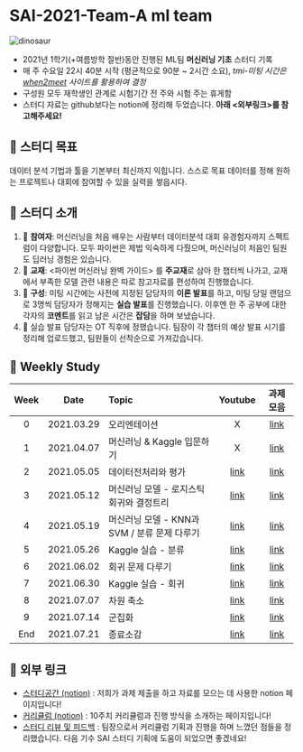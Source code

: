 # SAI-2021-Team-A ml team

![dinosaur](https://user-images.githubusercontent.com/44926072/128404653-feec1881-c806-4411-bccd-2ddd479b8184.gif)


- 2021년 1학기(+여름방학 절반)동안 진행된 ML팀 **머신러닝 기초** 스터디 기록
- 매 주 수요일 22시 40분 시작 (평균적으로 90분 ~ 2시간 소요), *tmi-미팅 시간은 [when2meet](https://www.when2meet.com/) 사이트를 활용하여 결정*
- 구성원 모두 재학생인 관계로 시험기간 전 주와 시험 주는 휴게함
- 스터디 자료는 github보다는 notion에 정리해 두었습니다. **아래 <외부링크>를 참고해주세요!**

## :dart: 스터디 목표
 데이터 분석 기법과 툴을 기본부터 최신까지 익힙니다.  스스로 목표 데이터를 정해 원하는 프로젝트나 대회에 참여할 수 있을 실력을 쌓읍시다.

## :mega: 스터디 소개
1. :busts_in_silhouette: **참여자**: 머신러닝을 처음 배우는 사람부터 데이터분석 대회 유경험자까지 스펙트럼이 다양합니다. 모두 파이썬은 제법 익숙하게 다뤘으며, 머신러닝이 처음인 팀원도 딥러닝 경험은 있습니다.
2. :blue_book: **교재**: <파이썬 머신러닝 완벽 가이드> 를 **주교재**로 삼아 한 챕터씩 나가고, 교재에서 부족한 모델 관련 내용은 따로 참고자료를 편성하여 진행했습니다.
3. :bookmark_tabs: **구성**: 미팅 시간에는 사전에 지정된 담당자의 **이론 발표**를 하고, 미팅 당일 랜덤으로 3명씩 담당자가 정해지는 **실습 발표**를 진행했습니다. 이후엔 한 주 공부에 대한 각자의 **코멘트**를 읽고 남은 시간은 **잡담**을 하며 보냈습니다.
4. :information_desk_person: 실습 발표 담당자는 OT 직후에 정했습니다. 팀장이 각 챕터의 예상 발표 시기를 정리해 업로드했고, 팀원들이 선착순으로 가져갔습니다.

## :date: Weekly Study
|Week|Date|Topic|Youtube|과제 모음|
|:--:|:--:|:--|:--:|:--:|
|0|2021.03.29|오리엔테이션|X|[link](https://www.notion.so/sejongai/OT-1366e37cee9d4d0493bd2ab80213e818)|
|1|2021.04.07|머신러닝 & Kaggle 입문하기|X|[link](https://www.notion.so/sejongai/1-f682f4913b50462da65974a62649badb)|
|2|2021.05.05|데이터전처리와 평가|[link](https://youtu.be/5tZLg-fT2WA)|[link](https://www.notion.so/sejongai/2-64dd9a9eb85840b7a36149a2b0e5d3ef)|
|3|2021.05.12|머신러닝 모델 - 로지스틱회귀와 결정트리|[link](https://youtu.be/gS4sJHY0Nz8)|[link](https://www.notion.so/sejongai/3-1fedc065f67e4faaabe86e01198b8da1)|
|4|2021.05.19|머신러닝 모델 - KNN과 SVM / 분류 문제 다루기|[link](https://youtu.be/rTanZ9Lhq6M)|[link](https://www.notion.so/sejongai/4-812b7a8050ee494ba18b1052ba07de7b)|
|5|2021.05.26|Kaggle 실습 - 분류|[link](https://youtu.be/mjeqsj1wxu8)|[link](https://www.notion.so/sejongai/5-b18a47fe03904f2ea37e0943dc6ed195)|
|6|2021.06.02|회귀 문제 다루기|[link](https://youtu.be/p9enuSSdwQE)|[link](https://www.notion.so/sejongai/6-54c252db31f24fd5ab7de93698d0caba)|
|7|2021.06.30|Kaggle 실습 - 회귀|[link](https://youtu.be/BCr7dWOVyhc)|[link](https://www.notion.so/sejongai/7-9e112d87e4f04df7ad1f5c61b0c27702)|
|8|2021.07.07|차원 축소|[link](https://youtu.be/tGweOnHucVA)|[link](https://www.notion.so/sejongai/8-b80c0b90ccc1433d9ee9afc2e4a0aa1a)|
|9|2021.07.14|군집화|[link](https://youtu.be/IcoOOeZOZvc)|[link](https://www.notion.so/sejongai/9-a953edb554c748a5b13d2ab3f206a8a4)|
|End|2021.07.21|종료소감|[link](https://youtu.be/GqKKYYWPk_4)|[link](https://www.notion.so/sejongai/10-dd9f72c13ce9482581a0f78d37f69327)|

## :paperclip: 외부 링크
- [스터디공간 (notion)](https://www.notion.so/ML-DA-Team-69bf7cef5aa74ed1b2ce64ca2f37ebf2) : 저희가 과제 제출을 하고 자료를 모으는 데 사용한 notion 페이지입니다!
- [커리큘럼 (notion)](https://www.notion.so/A-ML-0db606d6674647f9bbe909c1c673b663) : 10주치 커리큘럼과 진행 방식을 소개하는 페이지입니다!
- [스터디 리뷰 및 피드백](/feedback.md) : 팀장으로서 커리큘럼 기획과 진행을 하며 느꼈던 점들을 정리했습니다. 다음 기수 SAI 스터디 기획에 도움이 되었으면 좋겠네요!
